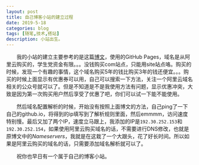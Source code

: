```yaml
---
layout: post
title: 自己博客小站的建立过程
date: 2019-5-18
categories: blog
tags: [随笔,技术,搭站]
description: 小站出生。
---
```


&emsp;&emsp;我的小站的建立主要参考的是这篇[博文](https://www.zhihu.com/question/20463581/answer/25478916)，使用的GitHub Pages，域名是从阿里云购买的，学生党资金有限。。。没钱购买com站点，只能用site站点咯。购买的时候，发现一个有趣的事情，这个域名购买5年的钱比购买3年的钱还便宜。。。购买的时候上面显示有优惠券可以用，自己可以搜索一下方法，关注一个阿里云域名相关的公众号就可以了。但是不知道是不是我使用方法有问题，显示优惠冲突，大致是因为第一次购买用户然后享受了优惠了吧，你们可以试一下能不能使用。

&emsp;&emsp;然后域名配置解析的时候，开始没有按照上面博文的方法，自己ping了一下自己的github.io，将得到的ip填写到了解析规则里面，然后emmmm，访问速度特别慢。最后又加了两个IP，速度立马跟上，我添加的IP是`192.30.252.153`和` 192.30.252.154`，如果使用阿里云购买域名的话，不需要进行DNS修改，也就是原博文中的*Nameservers*，我就是在这栽了一个大跟头，花了好长时间。所以如果是阿里云购买的域名的话，只需要添加域名解析就可以了。

&emsp;&emsp;祝你也早日有一个属于自己的博客小站。